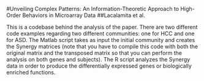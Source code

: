 #Unveiling Complex Patterns: An Information-Theoretic Approach to High-Order Behaviors in Microarray Data
##Lacalamita et al.

This is a codebase behind the analysis of the paper.
There are two different code examples regarding two different communities: one for HCC and one for ASD.
The Matlab script takes as input the initial community and creates the Synergy matrices (note that you have to compile this code with both the original matrix and the transposed matrix so that you can perform the analysis on both genes and subjects).
The R script analyzes the Synergy data in order to produce the differentially expressed genes or biologically enriched functions.
